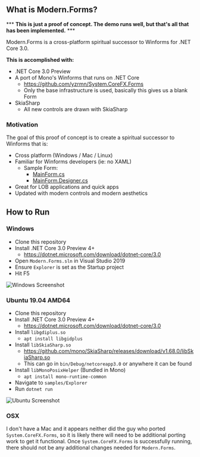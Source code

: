 ## What is Modern.Forms?

*** **This is just a proof of concept. The demo runs well, but that's all that has been implemented.** ***

Modern.Forms is a cross-platform spiritual successor to Winforms for .NET Core 3.0.

**This is accomplished with:**

* .NET Core 3.0 Preview
* A port of Mono's Winforms that runs on .NET Core
  * https://github.com/yzrmn/System.CoreFX.Forms
  * Only the base infrastructure is used, basically this gives us a blank Form
* SkiaSharp
  * All new controls are drawn with SkiaSharp

### Motivation

The goal of this proof of concept is to create a spiritual successor to Winforms that is:
* Cross platform (Windows / Mac / Linux)
* Familiar for Winforms developers (ie: no XAML)
  * Sample Form:
    * [MainForm.cs](https://github.com/jpobst/Modern.Forms/blob/master/samples/Explorer/MainForm.cs)
    * [MainForm.Designer.cs](https://github.com/jpobst/Modern.Forms/blob/master/samples/Explorer/MainForm.Designer.cs)
* Great for LOB applications and quick apps
* Updated with modern controls and modern aesthetics

## How to Run

### Windows

* Clone this repository
* Install .NET Core 3.0 Preview 4+
  * https://dotnet.microsoft.com/download/dotnet-core/3.0
* Open `Modern.Forms.sln` in Visual Studio 2019
* Ensure `Explorer` is set as the Startup project
* Hit F5

![Windows Screenshot](https://github.com/jpobst/Modern.Forms/blob/master/docs/explorer-windows.png "Windows Screenshot")

### Ubuntu 19.04 AMD64

* Clone this repository
* Install .NET Core 3.0 Preview 4+
  * https://dotnet.microsoft.com/download/dotnet-core/3.0
* Install `libgdiplus.so`
  * `apt install libgidplus`
* Install `libSkiaSharp.so`
  * https://github.com/mono/SkiaSharp/releases/download/v1.68.0/libSkiaSharp.so
  * This can go in `bin/Debug/netcoreapp3.0` or anywhere it can be found
* Install `libMonoPosixHelper` (Bundled in Mono)
  * `apt install mono-runtime-common`
* Navigate to `samples/Explorer`
* Run `dotnet run`

![Ubuntu Screenshot](https://github.com/jpobst/Modern.Forms/blob/master/docs/explorer-ubuntu.png "Ubuntu Screenshot")

### OSX

I don't have a Mac and it appears neither did the guy who ported `System.CoreFX.Forms`, so it is likely
there will need to be additional porting work to get it functional.  Once `System.CoreFX.Forms` is
successfully running, there should not be any additional changes needed for `Modern.Forms`.
